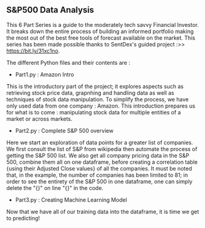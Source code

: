 ## S&P500 Data Analysis

This 6 Part Series is a guide to the moderately tech savvy Financial Investor. It breaks down the entire process of building an informed portfolio making the most out of the best free tools of forecast available on the market. This series has been made possible thanks to SentDex's guided project :>> https://bit.ly/31xc1no.

The different Python files and their contents are :

- Part1.py : Amazon Intro

This is the introductory part of the project; it explores aspects such as retrieving stock price data, grapnhing and handling data as well as techniques of stock data manipulation.
To simplify the process, we have only used data from one company : Amazon. This introduction prepares us for what is to come : manipulating stock data for multiple entities of a market or across markets.

- Part2.py : Complete S&P 500 overview

Here we start an exploration of data points for a greater list of companies. We first consult the list of S&P from wikipedia then automate the process of getting the S&P 500 list. We also get all company pricing data in the S&P 500, combine them all on one dataframe, before creating a correlation table {using their Adjusted Close values} of all the companies. It must be noted that, in the example, the number of companies has been limited to 81; in order to see the entirety of the S&P 500 in one dataframe, one can simply delete the "{}" on line "{}" in the code.

- Part3.py : Creating Machine Learning Model

Now that we have all of our training data into the dataframe, it is time we get to predicting!
